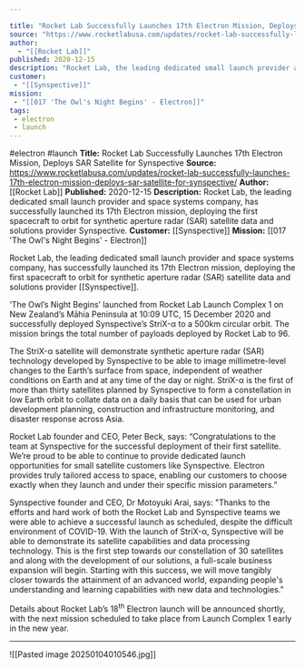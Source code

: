 ```yaml
---

title: "Rocket Lab Successfully Launches 17th Electron Mission, Deploys SAR Satellite for Synspective "
source: "https://www.rocketlabusa.com/updates/rocket-lab-successfully-launches-17th-electron-mission-deploys-sar-satellite-for-synspective/"
author:
  - "[[Rocket Lab]]"
published: 2020-12-15
description: "Rocket Lab, the leading dedicated small launch provider and space systems company, has successfully launched its 17th Electron mission, deploying the first spacecraft to orbit for synthetic aperture radar (SAR) satellite data and solutions provider Synspective."
customer:
 - "[[Synspective]]"
mission:
 - "[[017 'The Owl's Night Begins' - Electron]]"
tags:
 - electron
 - launch
---
```


#electron #launch
**Title:** Rocket Lab Successfully Launches 17th Electron Mission, Deploys SAR Satellite for Synspective 
**Source:** https://www.rocketlabusa.com/updates/rocket-lab-successfully-launches-17th-electron-mission-deploys-sar-satellite-for-synspective/
**Author:** [[Rocket Lab]]
**Published:** 2020-12-15
**Description:** Rocket Lab, the leading dedicated small launch provider and space systems company, has successfully launched its 17th Electron mission, deploying the first spacecraft to orbit for synthetic aperture radar (SAR) satellite data and solutions provider Synspective.
**Customer:** [[Synspective]]
**Mission:** [[017 'The Owl's Night Begins' - Electron]]

Rocket Lab, the leading dedicated small launch provider and space systems company, has successfully launched its 17th Electron mission, deploying the first spacecraft to orbit for synthetic aperture radar (SAR) satellite data and solutions provider [[Synspective]]. 

‘The Owl’s Night Begins’ launched from Rocket Lab Launch Complex 1 on New Zealand’s Māhia Peninsula at 10:09 UTC, 15 December 2020 and successfully deployed Synspective’s StriX-α to a 500km circular orbit. The mission brings the total number of payloads deployed by Rocket Lab to 96. 

The StriX\-α satellite will demonstrate synthetic aperture radar (SAR) technology developed by Synspective to be able to image millimetre-level changes to the Earth’s surface from space, independent of weather conditions on Earth and at any time of the day or night. StriX\-α is the first of more than thirty satellites planned by Synspective to form a constellation in low Earth orbit to collate data on a daily basis that can be used for urban development planning, construction and infrastructure monitoring, and disaster response across Asia. 

Rocket Lab founder and CEO, Peter Beck, says: “Congratulations to the team at Synspective for the successful deployment of their first satellite. We’re proud to be able to continue to provide dedicated launch opportunities for small satellite customers like Synspective. Electron provides truly tailored access to space, enabling our customers to choose exactly when they launch and under their specific mission parameters.” 

Synspective founder and CEO, Dr Motoyuki Arai, says: "Thanks to the efforts and hard work of both the Rocket Lab and Synspective teams we were able to achieve a successful launch as scheduled, despite the difficult environment of COVID-19. With the launch of StriX-α, Synspective will be able to demonstrate its satellite capabilities and data processing technology. This is the first step towards our constellation of 30 satellites and along with the development of our solutions, a full-scale business expansion will begin. Starting with this success, we will move tangibly closer towards the attainment of an advanced world, expanding people's understanding and learning capabilities with new data and technologies." 

Details about Rocket Lab’s 18<sup><span>th</span></sup> Electron launch will be announced shortly, with the next mission scheduled to take place from Launch Complex 1 early in the new year.

---

![[Pasted image 20250104010546.jpg]]